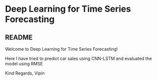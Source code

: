 Deep Learning for Time Series Forecasting
=========================================

README
------

Welcome to Deep Learning for Time Series Forecasting!

Here I have tried to predict car sales using CNN-LSTM and evaluated the model using RMSE

Kind Regards,
Vipin
